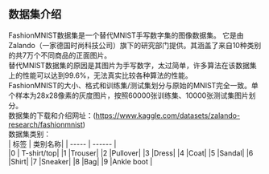 ## 数据集介绍
FashionMNIST数据集是一个替代MNIST手写数字集的图像数据集。 它是由 Zalando（一家德国时尚科技公司）旗下的研究部门提供。其涵盖了来自10种类别的共7万个不同商品的正面图片。  
替代MNIST数据集的原因是其图片为手写数字，太过简单，许多算法在该数据集上的性能可以达到99.6%，无法真实比较各种算法的性能。  
FashionMNIST的大小、格式和训练集/测试集划分与原始的MNIST完全一致。单个样本为28x28像素的灰度图片，按照60000张训练集、10000张测试集图片划分。  
数据集的下载和介绍网址：(https://www.kaggle.com/datasets/zalando-research/fashionmnist)   
数据集类别：  
| 标签  | 类别名称|
| ----- | ------ |  
|0 | T-shirt/top|
|1 |Trouser|
|2 |Pullover|
|3 |Dress|
|4 |Coat|
|5 |Sandal|
|6 |Shirt|
|7 |Sneaker|
|8 |Bag|
|9 |Ankle boot |
